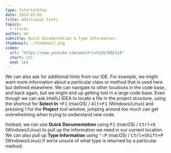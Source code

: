 ```yaml
---
type: TutorialStep
date: 2024-03-01
title: Additional hints
topics:
  - tricks
author: md
subtitle: Quick Documentation & Type Information.
thumbnail: ./thumbnail.png
video:
  url: "https://www.youtube.com/watch?v=hjGVJHOLSjA"
  start: 121
  end: 164
---
```


We can also ask for additional hints from our IDE. For example, we might want more information about a particular class or method that is used here but defined elsewhere. We can navigate to other locations in the code base, and back again, but we might end up getting lost in a large code base. Even though we can ask IntelliJ IDEA to locate a file in the project structure, using the shortcut for **Select In** <kbd>⌥F1</kbd> (macOS) / <kbd>Alt+F1</kbd> (Windows/Linux) and pressing 1 for the **Project** tool window, jumping around too much can get overwhelming when trying to understand new code.

Instead, we can use **Quick Documentation** using <kbd>F1</kbd> (macOS) / <kbd>Ctrl+Q</kbd> (Windows/Linux) to pull up the information we need in our current location.
We can also pull up **Type Information** using <kbd>⌃⇧P</kbd> (macOS) / <kbd>Ctrl+Shift+P</kbd> (Windows/Linux) if we’re unsure of what type is returned by a particular method.

